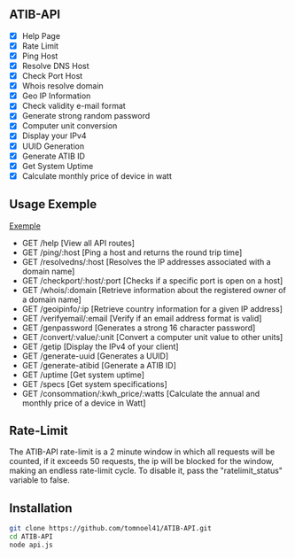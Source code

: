 ## ATIB-API

- [x] Help Page
- [x] Rate Limit
- [x] Ping Host
- [x] Resolve DNS Host
- [x] Check Port Host
- [x] Whois resolve domain
- [x] Geo IP Information
- [x] Check validity e-mail format
- [x] Generate strong random password
- [x] Computer unit conversion
- [x] Display your IPv4
- [x] UUID Generation
- [x] Generate ATIB ID
- [x] Get System Uptime
- [x] Calculate monthly price of device in watt 

## Usage Exemple

<a href="https://api.atib.network/help" target="_blank">Exemple</a>
- GET /help [View all API routes]
- GET /ping/:host [Ping a host and returns the round trip time]
- GET /resolvedns/:host [Resolves the IP addresses associated with a domain name]
- GET /checkport/:host/:port [Checks if a specific port is open on a host]
- GET /whois/:domain [Retrieve information about the registered owner of a domain name]
- GET /geoipinfo/:ip [Retrieve country information for a given IP address]
- GET /verifyemail/:email [Verify if an email address format is valid]
- GET /genpassword [Generates a strong 16 character password]
- GET /convert/:value/:unit [Convert a computer unit value to other units]
- GET /getip [Display the IPv4 of your client]
- GET /generate-uuid [Generates a UUID]
- GET /generate-atibid [Generate a ATIB ID]
- GET /uptime [Get system uptime]
- GET /specs [Get system specifications]
- GET /consommation/:kwh_price/:watts [Calculate the annual and monthly price of a device in Watt]

## Rate-Limit

The ATIB-API rate-limit is a 2 minute window in which all requests will be counted, if it exceeds 50 requests, the ip will be blocked for the window, making an endless rate-limit cycle.
To disable it, pass the "ratelimit_status" variable to false.


## Installation

```bash
git clone https://github.com/tomnoel41/ATIB-API.git
cd ATIB-API
node api.js
```
